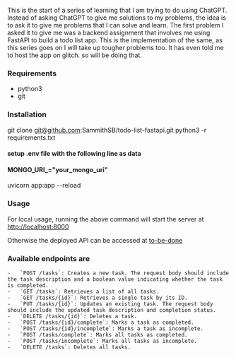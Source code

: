 This is the start of a series of learning that I am trying to do using ChatGPT. Instead of asking ChatGPT to give me solutions to my problems, the idea is to ask it to give me problems that I can solve and learn. The first problem I asked it to give me was a backend assignment that involves me using FastAPI to build a todo list app. This is the implementation of the same, as this series goes on I will take up tougher problems too. It has even told me to host the app on glitch. so will be doing that.

### Requirements
- python3
- git

### Installation
git clone git@github.com:SammithSB/todo-list-fastapi.git
python3 -r requirements.txt
#### setup .env file with the following line as data
#### MONGO_URI_="your_mongo_uri"
uvicorn app:app --reload


### Usage
For local usage, running the above command will start the server at [http://localhost:8000](http://localhost:8000)

Otherwise the deployed API can be accessed at [to-be-done](https://todo-list-api-it9x.onrender.com/docs)

### Available endpoints are

    -   `POST /tasks`: Creates a new task. The request body should include the task description and a boolean value indicating whether the task is completed.
    -   `GET /tasks`: Retrieves a list of all tasks.
    -   `GET /tasks/{id}`: Retrieves a single task by its ID.
    -   `PUT /tasks/{id}`: Updates an existing task. The request body should include the updated task description and completion status.
    -   `DELETE /tasks/{id}`: Deletes a task.
    -   `POST /tasks/{id}/complete`: Marks a task as completed.
    -   `POST /tasks/{id}/incomplete`: Marks a task as incomplete.
    -   `POST /tasks/complete`: Marks all tasks as completed.
    -   `POST /tasks/incomplete`: Marks all tasks as incomplete.
    -   `DELETE /tasks`: Deletes all tasks.